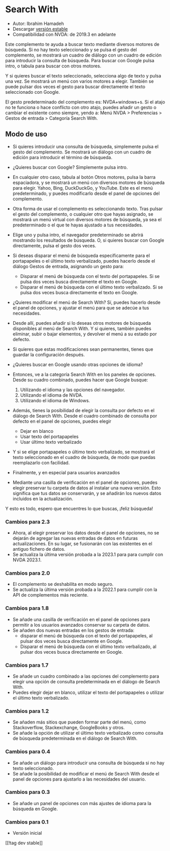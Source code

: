 # Search With #

* Autor: Ibrahim Hamadeh
* Descargar [versión estable][1]
* Compatibilidad con NVDA: de 2019.3 en adelante

Este complemento te ayuda a buscar texto mediante diversos motores de
búsqueda. Si no hay texto seleccionado y se pulsa el gesto del complemento,
se mostrará un cuadro de diálogo con un cuadro de edición para introducir la
consulta de búsqueda. Para buscar con Google pulsa intro, o tabula para
buscar con otros motores.

Y si quieres buscar el texto seleccionado, selecciona algo de texto y pulsa
una vez. Se mostrará un menú con varios motores a elegir. También se puede
pulsar dos veces el gesto para buscar directamente el texto seleccionado con
Google.

El gesto predeterminado del complemento es: NVDA+windows+s. Si el atajo no te funciona o hace conflicto con otro atajo, puedes añadir un gesto o cambiar el existente como siempre, yendo a: Menú NVDA > Preferencias > Gestos de entrada > Categoría Search With.

## Modo de uso

* Si quieres introducir una consulta de búsqueda, simplemente pulsa el gesto
  del complemento. Se mostrará un diálogo con un cuadro de edición para
  introducir el término de búsqueda.
* ¿Quieres buscar con Google? Simplemente pulsa intro.
* En cualquier otro caso, tabula al botón Otros motores, pulsa la barra
  espaciadora, y se mostrará un menú con diversos motores de búsqueda para
  elegir. Yahoo, Bing, DuckDuckGo, y YouTube. Este es el menú
  predeterminado, y puedes modificarlo desde el panel de opciones del
  complemento.
* Otra forma de usar el complemento es seleccionando texto. Tras pulsar el
  gesto del complemento, o cualquier otro que hayas asignado, se mostrará un
  menú virtual con diversos motores de búsqueda, ya sea el predeterminado o
  el que te hayas ajustado a tus necesidades.
* Elige uno y pulsa intro, el navegador predeterminado se abrirá mostrando
  los resultados de búsqueda. O, si quieres buscar con Google directamente,
  pulsa el gesto dos veces.
* Si deseas disparar el menú de búsqueda específicamente para el
  portapapeles o el último texto verbalizado, puedes hacerlo desde el
  diálogo Gestos de entrada, asignando un gesto para:
    * Disparar el menú de búsqueda con el texto del portapapeles. Si se
      pulsa dos veces busca directamente el texto en Google.
    * Disparar el menú de búsqueda con el último texto verbalizado. Si se
      pulsa dos veces busca directamente el texto en Google.
* ¿Quieres modificar el menú de Search With? Sí, puedes hacerlo desde el
  panel de opciones, y ajustar el menú para que se adecúe a tus necesidades.
* Desde allí, puedes añadir si lo deseas otros motores de búsqueda
  disponibles al menú de Search With. Y si quieres, también puedes eliminar,
  subir o bajar elementos, y devolver el menú a su estado por defecto.
* Si quieres que estas modificaciones sean permanentes, tienes que guardar
  la configuración después.
* ¿Quieres buscar en Google usando otras opciones de idioma?
* Entonces, ve a la categoría Search With en los paneles de opciones. Desde
  su cuadro combinado, puedes hacer que Google busque:

    1. Utilizando el idioma y las opciones del navegador.
    2. Utilizando el idioma de NVDA.
    3. Utilizando el idioma de Windows.

* Además, tienes la posibilidad de elegir la consulta por defecto en el
  diálogo de Search With. Desde el cuadro combinado de consulta por defecto
  en el panel de opciones, puedes elegir

    * Dejar en blanco
    * Usar texto del portapapeles
    * Usar último texto verbalizado

* Y si se elige portapapeles o último texto verbalizado, se mostrará el
  texto seleccionado en el cuadro de búsqueda, de modo que puedas
  reemplazarlo con facilidad.
* Finalmente, y en especial para usuarios avanzados
* Mediante una casilla de verificación en el panel de opciones, puedes
  elegir preservar tu carpeta de datos al instalar una nueva versión. Esto
  significa que tus datos se conservarán, y se añadirán los nuevos datos
  incluidos en la actualización.

Y esto es todo, espero que encuentres lo que buscas, ¡feliz búsqueda!

### Cambios para 2.3 ###

* Ahora, al elegir preservar los datos desde el panel de opciones, no se
  dejarán de agregar las nuevas entradas de datos en futuras
  actualizaciones. En su lugar, se fusionarán con las existentes en el
  antiguo fichero de datos.
* Se actualiza la última versión probada a la 2023.1 para para cumplir con
  NVDA 2023.1.

### Cambios para 2.0 ###

* El complemento se deshabilita en modo seguro.
* Se actualiza la última versión probada a la 2022.1 para cumplir con la API
  de complementos más reciente.

### Cambios para 1.8 ###

* Se añade una casilla de verificación en el panel de opciones para permitir
  a los usuarios avanzados conservar su carpeta de datos.
* Se añaden dos nuevas entradas en los gestos de entrada:
    * disparar el menú de búsqueda con el texto del portapapeles, al pulsar
      dos veces busca directamente en Google.
    * Disparar el menú de búsqueda con el último texto verbalizado, al
      pulsar dos veces busca directamente en Google.

### Cambios para 1.7

* Se añade un cuadro combinado a las opciones del complemento para elegir
  una opción de consulta predeterminada en el diálogo de Search With.
* Puedes elegir dejar en blanco, utilizar el texto del portapapeles o
  utilizar el último texto verbalizado.

### Cambios para 1.2

* Se añaden más sitios que pueden formar parte del menú, como Stackoverflow,
  Stackexchange, GoogleBooks y otros.
* Se añade la opción de utilizar el último texto verbalizado como consulta
  de búsqueda predeterminada en el diálogo de Search With.

### Cambios para 0.4

* Se añade un diálogo para introducir una consulta de búsqueda si no hay
  texto seleccionado.
* Se añade la posibilidad de modificar el menú de Search With desde el panel
  de opciones para ajustarlo a las necesidades del usuario.

### Cambios para 0.3

* Se añade un panel de opciones con más ajustes de idioma para la búsqueda
  en Google.

### Cambios para 0.1

* Versión inicial

[[!tag dev stable]]

[1]: https://www.nvaccess.org/addonStore/legacy?file=searchwith
